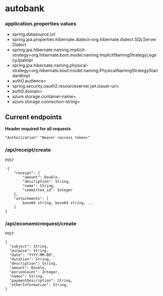 # autobank



### application.properties values
- spring.datasource.url
- spring.jpa.properties.hibernate.dialect=org.hibernate.dialect.SQLServerDialect
- spring.jpa.hibernate.naming.implicit-strategy=org.hibernate.boot.model.naming.ImplicitNamingStrategyLegacyJpaImpl
- spring.jpa.hibernate.naming.physical-strategy=org.hibernate.boot.model.naming.PhysicalNamingStrategyStandardImpl
- auth0.audience=
- spring.security.oauth2.resourceserver.jwt.issuer-uri=
- auth0.domain=
- azure.storage.container-name=
- azure.storage.connection-string=

## Current endpoints
**Header required for all requests**

```"Authorization" "Bearer <access token>"```

### /api/receipt/create
```POST```
```
 {
    "receipt": {
        "amount": Double,
        "description": String,
        "name": String,
        "committee_id": Integer
    }, 
    "attachments": [
        base64 string, base64 string, ...
    ] 
}
```

### /api/economicrequest/create
```POST```
```
{
  "subject": String,
  "purpose": String,
  "date": "YYYY-MM-DD",
  "duration": String,
  "description": String,
  "amount": Double,
  "personCount": Integer,
  "names": String,
  "paymentDescription": String,
  "otherInformation": String,
}

```



